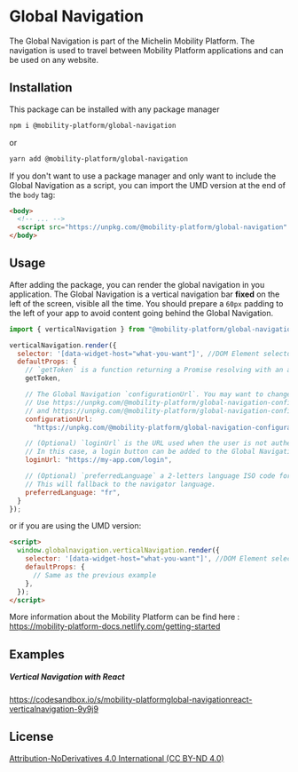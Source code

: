 # Global Navigation

The Global Navigation is part of the Michelin Mobility Platform. The navigation is used to travel between Mobility Platform applications and can be used on any website.

## Installation

This package can be installed with any package manager

```bash
npm i @mobility-platform/global-navigation
```

or

```bash
yarn add @mobility-platform/global-navigation
```

If you don't want to use a package manager and only want to include the Global Navigation as a script, you can import the UMD version at the end of the `body` tag:

```html
<body>
  <!-- ... -->
  <script src="https://unpkg.com/@mobility-platform/global-navigation" async></script>
</body>
```

## Usage

After adding the package, you can render the global navigation in you application.
The Global Navigation is a vertical navigation bar **fixed** on the left of the screen, visible all the time. You should prepare a `60px` padding to the left of your app to avoid content going behind the Global Navigation.

```javascript
import { verticalNavigation } from "@mobility-platform/global-navigation";

verticalNavigation.render({
  selector: '[data-widget-host="what-you-want"]', //DOM Element selector
  defaultProps: {
    // `getToken` is a function returning a Promise resolving with an authentication token or rejecting if the user is not authenticated
    getToken,

    // The Global Navigation `configurationUrl`. You may want to change this depending on the application environment (e.g.: staging or production)
    // Use https://unpkg.com/@mobility-platform/global-navigation-configuration/development.config.json for development / staging,
    // and https://unpkg.com/@mobility-platform/global-navigation-configuration/production.config.json for production
    configurationUrl:
      "https://unpkg.com/@mobility-platform/global-navigation-configuration/development.config.json"

    // (Optional) `loginUrl` is the URL used when the user is not authenticated to the Mobility Platform.
    // In this case, a login button can be added to the Global Navigation
    loginUrl: "https://my-app.com/login",

    // (Optional) `preferredLanguage` a 2-letters language ISO code for Global Navigation translations.
    // This will fallback to the navigator language.
    preferredLanguage: "fr",
  }
});
```

or if you are using the UMD version:

```html
<script>
  window.globalnavigation.verticalNavigation.render({
    selector: '[data-widget-host="what-you-want"]', //DOM Element selector
    defaultProps: {
      // Same as the previous example
    },
  });
</script>
```

More information about the Mobility Platform can be find here : https://mobility-platform-docs.netlify.com/getting-started

## Examples

##### Vertical Navigation with React

https://codesandbox.io/s/mobility-platformglobal-navigationreact-verticalnavigation-9y9j9

## License

[Attribution-NoDerivatives 4.0 International (CC BY-ND 4.0)](https://creativecommons.org/licenses/by-nd/4.0/)
